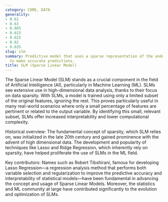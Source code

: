 ```yaml
---
category: CORE, DATA
generality:
- 0.61
- 0.63
- 0.605
- 0.615
- 0.625
- 0.62
- 0.635
slug: slm
summary: Predictive model that uses a sparse representation of the underlying data
  to make accurate predictions.
title: SLM (Sparse Linear Model)
---
```


The Sparse Linear Model (SLM) stands as a crucial component in the field of Artificial Intelligence (AI), particularly in Machine Learning (ML). SLMs see extensive use in high-dimensional data analysis, thanks to their focus on data sparsity. With SLMs, a model is trained using only a limited subset of the original features, ignoring the rest. This proves particularly useful in many real-world scenarios where only a small percentage of features are pertinent or related to the output variable. By identifying this small, relevant subset, SLMs offer increased interpretability and lower computational complexity.

Historical overview: The fundamental concept of sparsity, which SLM relies on, was initialized in the late 20th century and gained prominence with the advent of high dimensional data. The development and popularity of techniques like Lasso and Ridge Regression, which inherently rely on sparsity, have helped proliferate the use of SLMs in the ML field.

Key contributors: Names such as Robert Tibshirani, famous for developing Lasso Regression—a regression analysis method that performs both variable selection and regularization to improve the predictive accuracy and interpretability of statistical models—have been fundamental in advancing the concept and usage of Sparse Linear Models. Moreover, the statistics and ML community at large have contributed significantly to the evolution and optimization of SLMs.